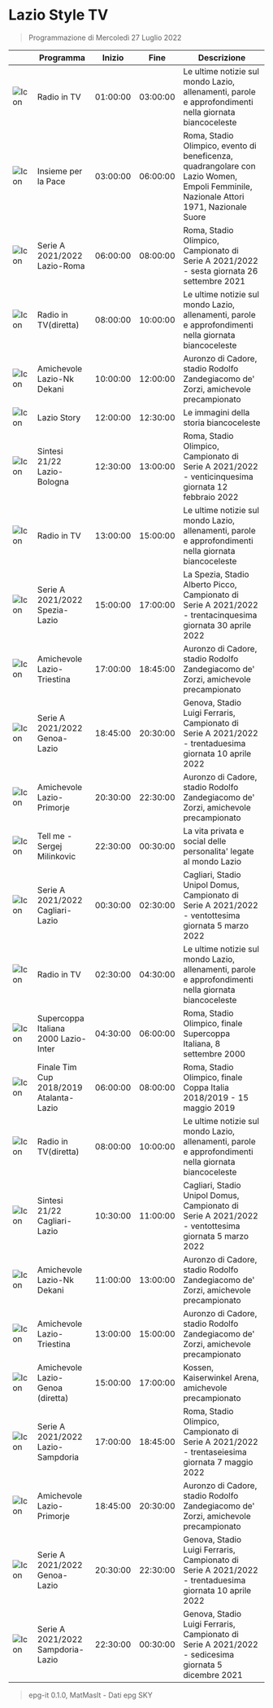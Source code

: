 # Lazio Style TV
> Programmazione di Mercoledì 27 Luglio 2022

||Programma|Inizio|Fine|Descrizione|
|---|---|---|---|---|
|![Icon](https://guidatv.sky.it/uuid/SportCalcio_Cover_JgZRMKTlp.png)|Radio in TV|01:00:00|03:00:00|Le ultime notizie sul mondo Lazio, allenamenti, parole e approfondimenti nella giornata biancoceleste
|![Icon](https://guidatv.sky.it/uuid/SportCalcio_Cover_JgZRMKTlp.png)|Insieme per la Pace|03:00:00|06:00:00|Roma, Stadio Olimpico, evento di beneficenza, quadrangolare con Lazio Women, Empoli Femminile, Nazionale Attori 1971, Nazionale Suore
|![Icon](https://guidatv.sky.it/uuid/SportCalcio_Cover_JgZRMKTlp.png)|Serie A 2021/2022 Lazio-Roma|06:00:00|08:00:00|Roma, Stadio Olimpico, Campionato di Serie A 2021/2022 - sesta giornata 26 settembre 2021
|![Icon](https://guidatv.sky.it/uuid/SportCalcio_Cover_JgZRMKTlp.png)|Radio in TV(diretta)|08:00:00|10:00:00|Le ultime notizie sul mondo Lazio, allenamenti, parole e approfondimenti nella giornata biancoceleste
|![Icon](https://guidatv.sky.it/uuid/SportCalcio_Cover_JgZRMKTlp.png)|Amichevole Lazio-Nk Dekani|10:00:00|12:00:00|Auronzo di Cadore, stadio Rodolfo Zandegiacomo de&#039; Zorzi, amichevole precampionato
|![Icon](https://guidatv.sky.it/uuid/SportCalcio_Cover_JgZRMKTlp.png)|Lazio Story|12:00:00|12:30:00|Le immagini della storia biancoceleste
|![Icon](https://guidatv.sky.it/uuid/SportCalcio_Cover_JgZRMKTlp.png)|Sintesi 21/22 Lazio-Bologna|12:30:00|13:00:00|Roma, Stadio Olimpico, Campionato di Serie A 2021/2022 - venticinquesima giornata 12 febbraio 2022
|![Icon](https://guidatv.sky.it/uuid/SportCalcio_Cover_JgZRMKTlp.png)|Radio in TV|13:00:00|15:00:00|Le ultime notizie sul mondo Lazio, allenamenti, parole e approfondimenti nella giornata biancoceleste
|![Icon](https://guidatv.sky.it/uuid/SportCalcio_Cover_JgZRMKTlp.png)|Serie A 2021/2022 Spezia-Lazio|15:00:00|17:00:00|La Spezia, Stadio Alberto Picco, Campionato di Serie A 2021/2022 - trentacinquesima giornata 30 aprile 2022
|![Icon](https://guidatv.sky.it/uuid/SportCalcio_Cover_JgZRMKTlp.png)|Amichevole Lazio-Triestina|17:00:00|18:45:00|Auronzo di Cadore, stadio Rodolfo Zandegiacomo de&#039; Zorzi, amichevole precampionato
|![Icon](https://guidatv.sky.it/uuid/SportCalcio_Cover_JgZRMKTlp.png)|Serie A 2021/2022 Genoa-Lazio|18:45:00|20:30:00|Genova, Stadio Luigi Ferraris, Campionato di Serie A 2021/2022 - trentaduesima giornata 10 aprile 2022
|![Icon](https://guidatv.sky.it/uuid/SportCalcio_Cover_JgZRMKTlp.png)|Amichevole Lazio-Primorje|20:30:00|22:30:00|Auronzo di Cadore, stadio Rodolfo Zandegiacomo de&#039; Zorzi, amichevole precampionato
|![Icon](https://guidatv.sky.it/uuid/SportCalcio_Cover_JgZRMKTlp.png)|Tell me - Sergej Milinkovic|22:30:00|00:30:00|La vita privata e social delle personalita&#039; legate al mondo Lazio
|![Icon](https://guidatv.sky.it/uuid/SportCalcio_Cover_JgZRMKTlp.png)|Serie A 2021/2022 Cagliari-Lazio|00:30:00|02:30:00|Cagliari, Stadio Unipol Domus, Campionato di Serie A 2021/2022 - ventottesima giornata 5 marzo 2022
|![Icon](https://guidatv.sky.it/uuid/SportCalcio_Cover_JgZRMKTlp.png)|Radio in TV|02:30:00|04:30:00|Le ultime notizie sul mondo Lazio, allenamenti, parole e approfondimenti nella giornata biancoceleste
|![Icon](https://guidatv.sky.it/uuid/SportCalcio_Cover_JgZRMKTlp.png)|Supercoppa Italiana 2000 Lazio-Inter|04:30:00|06:00:00|Roma, Stadio Olimpico, finale Supercoppa Italiana, 8 settembre 2000
|![Icon](https://guidatv.sky.it/uuid/SportCalcio_Cover_JgZRMKTlp.png)|Finale Tim Cup 2018/2019 Atalanta-Lazio|06:00:00|08:00:00|Roma, Stadio Olimpico, finale Coppa Italia 2018/2019 - 15 maggio 2019
|![Icon](https://guidatv.sky.it/uuid/SportCalcio_Cover_JgZRMKTlp.png)|Radio in TV(diretta)|08:00:00|10:00:00|Le ultime notizie sul mondo Lazio, allenamenti, parole e approfondimenti nella giornata biancoceleste
|![Icon](https://guidatv.sky.it/uuid/SportCalcio_Cover_JgZRMKTlp.png)|Sintesi 21/22 Cagliari-Lazio|10:30:00|11:00:00|Cagliari, Stadio Unipol Domus, Campionato di Serie A 2021/2022 - ventottesima giornata 5 marzo 2022
|![Icon](https://guidatv.sky.it/uuid/SportCalcio_Cover_JgZRMKTlp.png)|Amichevole Lazio-Nk Dekani|11:00:00|13:00:00|Auronzo di Cadore, stadio Rodolfo Zandegiacomo de&#039; Zorzi, amichevole precampionato
|![Icon](https://guidatv.sky.it/uuid/SportCalcio_Cover_JgZRMKTlp.png)|Amichevole Lazio-Triestina|13:00:00|15:00:00|Auronzo di Cadore, stadio Rodolfo Zandegiacomo de&#039; Zorzi, amichevole precampionato
|![Icon](https://guidatv.sky.it/uuid/SportCalcio_Cover_JgZRMKTlp.png)|Amichevole Lazio-Genoa (diretta)|15:00:00|17:00:00|Kossen, Kaiserwinkel Arena, amichevole precampionato
|![Icon](https://guidatv.sky.it/uuid/SportCalcio_Cover_JgZRMKTlp.png)|Serie A 2021/2022 Lazio-Sampdoria|17:00:00|18:45:00|Roma, Stadio Olimpico, Campionato di Serie A 2021/2022 - trentaseiesima giornata 7 maggio 2022
|![Icon](https://guidatv.sky.it/uuid/SportCalcio_Cover_JgZRMKTlp.png)|Amichevole Lazio-Primorje|18:45:00|20:30:00|Auronzo di Cadore, stadio Rodolfo Zandegiacomo de&#039; Zorzi, amichevole precampionato
|![Icon](https://guidatv.sky.it/uuid/SportCalcio_Cover_JgZRMKTlp.png)|Serie A 2021/2022 Genoa-Lazio|20:30:00|22:30:00|Genova, Stadio Luigi Ferraris, Campionato di Serie A 2021/2022 - trentaduesima giornata 10 aprile 2022
|![Icon](https://guidatv.sky.it/uuid/SportCalcio_Cover_JgZRMKTlp.png)|Serie A 2021/2022 Sampdoria-Lazio|22:30:00|00:30:00|Genova, Stadio Luigi Ferraris, Campionato di Serie A 2021/2022 - sedicesima giornata 5 dicembre 2021



 > epg-it 0.1.0, MatMasIt - Dati epg SKY